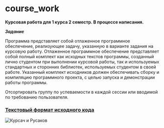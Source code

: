 # course_work

<b>Курсовая работа для 1 курса 2 семестр. В процессе написания. </b>

<b><i>Задание</i></b>

Программа представляет собой отлаженное программное обеспечение, 
реализующее задачу, указанную в варианте задания на курсовую работу. 
Отлаженное программное обеспечение представляет собой полный комплект 
как исходных текстов программы, созданный лично студентом при 
выполнении курсовой работы, так и используемых стандартных и сторонних 
библиотек, используемых студентом в своей работе. Указанный комплект 
исходников должен обеспечивать сборку и компиляцию программного 
проекта, с целью запуска и демонстрации работы программы.

Отсортировать группу по успеваемости в каждой сессии 
или вводимой по требованию пользователя.

[<h3>Текстовый формат исходного кода</h3>](https://github.com/ch-cheer/course_work/tree/master/text_format)

![Курсач и Русаков](https://downloader.disk.yandex.ru/preview/bdd9765a189429f23fbd5c42b0441156bbeb95a70f005565e1077b599312f725/6445f08e/_w_57qcaJMH29ujevtv2dWE7P9_3EFR8C4e1g8ExbEXr0ZwlGSetYwYeassDlT3eH1IGlC4CtKBlBU1Yr5iFCA%3D%3D?uid=0&filename=1619747540_18-pibig_info-p-anime-za-kompom-anime-krasivo-22.png&disposition=inline&hash=&limit=0&content_type=image%2Fpng&owner_uid=0&tknv=v2&size=1920x892)
